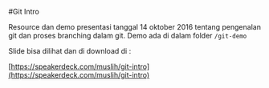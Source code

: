 #Git Intro

Resource dan demo presentasi tanggal 14 oktober 2016 tentang pengenalan git dan proses branching dalam git. Demo ada di dalam folder `/git-demo`

Slide bisa dilihat dan di download di : 

[https://speakerdeck.com/muslih/git-intro](https://speakerdeck.com/muslih/git-intro)

<script async class="speakerdeck-embed" data-id="61b323a605564e198b48a33c6807d88a" data-ratio="1.33333333333333" src="//speakerdeck.com/assets/embed.js"></script>
